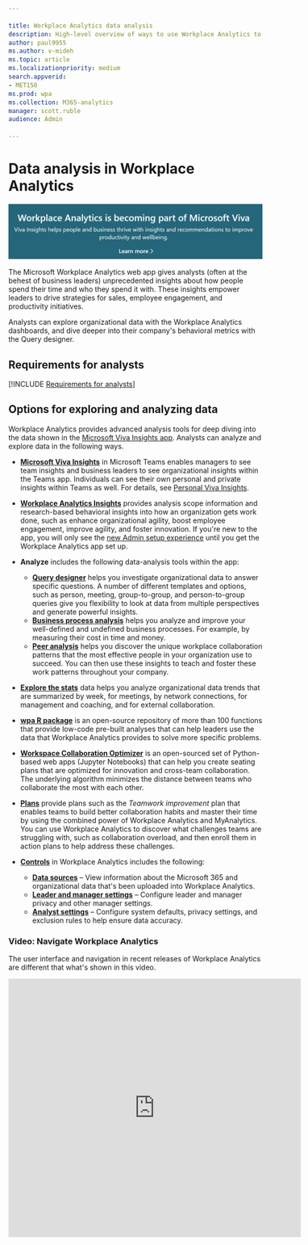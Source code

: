 ```yaml
---

title: Workplace Analytics data analysis
description: High-level overview of ways to use Workplace Analytics to analyze data
author: paul9955
ms.author: v-mideh
ms.topic: article
ms.localizationpriority: medium 
search.appverid:
- MET150
ms.prod: wpa
ms.collection: M365-analytics
manager: scott.ruble
audience: Admin

---
```


# Data analysis in Workplace Analytics

[![Viva announcement.](../images/viva-banner-2.png)](https://www.microsoft.com/microsoft-viva/insights)

The Microsoft Workplace Analytics web app gives analysts (often at the behest of business leaders) unprecedented insights about how people spend their time and who they spend it with. These insights empower leaders to drive strategies for sales, employee engagement, and productivity initiatives.

Analysts can explore organizational data with the Workplace Analytics dashboards, and dive deeper into their company's behavioral metrics with the Query designer.

## Requirements for analysts

[!INCLUDE [Requirements for analysts](../includes/analyst-requirements.md)]

## Options for exploring and analyzing data

Workplace Analytics provides advanced analysis tools for deep diving into the data shown in the [Microsoft Viva Insights app](https://insights.office.com/VivaInsights/). Analysts can analyze and explore data in the following ways.

* [**Microsoft Viva Insights**](../use/viva-insights-intro.md) in Microsoft Teams enables managers to see team insights and business leaders to see organizational insights within the Teams app. Individuals can see their own personal and private insights within Teams as well. For details, see [Personal Viva Insights](/insights/teams-app).
* [**Workplace Analytics Insights**](../use/insights.md) provides analysis scope information and research-based behavioral insights into how an organization gets work done, such as enhance organizational agility, boost employee engagement, improve agility, and foster innovation. If you're new to the app, you will only see the [new Admin setup experience](../setup/Set-up-Workplace-Analytics.md) until you get the Workplace Analytics app set up.
* **Analyze** includes the following data-analysis tools within the app:

  * [**Query designer**](../tutorials/query-designer.md) helps you investigate organizational data to answer specific questions. A number of different templates and options, such as person, meeting, group-to-group, and person-to-group queries give you flexibility to look at data from multiple perspectives and generate powerful insights.
  * [**Business process analysis**](../tutorials/analyze-business-processes.md) helps you analyze and improve your well-defined and undefined business processes. For example, by measuring their cost in time and money.
  * [**Peer analysis**](../use/peer-analysis.md) helps you discover the unique workplace collaboration patterns that the most effective people in your organization use to succeed. You can then use these insights to teach and foster these work patterns throughout your company.

* [**Explore the stats**](../use/explore-intro.md) data helps you analyze organizational data trends that are summarized by week, for meetings, by network connections, for management and coaching, and for external collaboration.
* [**wpa R package**](../tutorials/wpa-r-package.md) is an open-source repository of more than 100 functions that provide low-code pre-built analyses that can help leaders use the data that Workplace Analytics provides to solve more specific problems.
* [**Workspace Collaboration Optimizer**](../use/wsplan.md) is an open-sourced set of Python-based web apps (Jupyter Notebooks) that can help you create seating plans that are optimized for innovation and cross-team collaboration. The underlying algorithm minimizes the distance between teams who collaborate the most with each other.
* [**Plans**](../tutorials/solutionsv2-intro.md) provide plans such as the _Teamwork improvement_ plan that enables teams to build better collaboration habits and master their time by using the combined power of Workplace Analytics and MyAnalytics. You can use Workplace Analytics to discover what challenges teams are struggling with, such as collaboration overload, and then enroll them in action plans to help address these challenges.
* [**Controls**](../use/settings.md) in Workplace Analytics includes the following:

  * [**Data sources**](../use/settings.md#data-sources) – View information about the Microsoft 365 and organizational data that's been uploaded into Workplace Analytics.
  * [**Leader and manager settings**](../use/settings.md#leader-and-manager-settings) – Configure leader and manager privacy and other manager settings.
  * [**Analyst settings**](../use/settings.md#analyst-settings) – Configure system defaults, privacy settings, and exclusion rules to help ensure data accuracy.

### Video: Navigate Workplace Analytics

<!-- FOR THIS VIDEO LINK, VERIFY THE EMBED/SCREEN SETTINGS. 
WE USE THE FOLLOWING ONES IN OTHER PLACES: 

<iframe allowfullscreen="" mozallowfullscreen="" webkitallowfullscreen=""></iframe>
-->
The user interface and navigation in recent releases of Workplace Analytics are different that what's shown in this video.

<iframe src="https://player.vimeo.com/video/434890975" width="580" height="512" frameborder="0" allow="autoplay; fullscreen" allowfullscreen></iframe>
